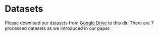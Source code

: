 # Datasets

Please download our datasets from [Google Drive](https://drive.google.com/drive/folders/1YJti7o0sJtFfw8oiEr0BLr3xsBdao9xm?usp=drive_link) to this dir. There are 7 processed datasets as we introduced in our paper.
